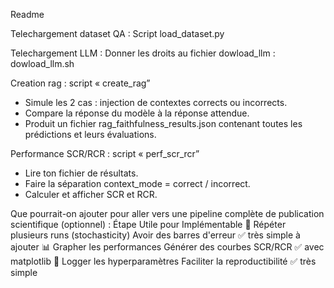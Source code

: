 Readme

Telechargement dataset QA : 
Script load_dataset.py

Telechargement LLM :
Donner les droits au fichier dowload_llm : dowload_llm.sh

Creation rag : script « create_rag”

-	Simule les 2 cas : injection de contextes corrects ou incorrects.
-	Compare la réponse du modèle à la réponse attendue.
-	Produit un fichier rag_faithfulness_results.json contenant toutes les prédictions et leurs évaluations.


Performance SCR/RCR : script « perf_scr_rcr”
-	Lire ton fichier de résultats.
-	Faire la séparation context_mode = correct / incorrect.
-	Calculer et afficher SCR et RCR.


Que pourrait-on ajouter pour aller vers une pipeline complète de publication scientifique (optionnel) :
Étape	Utile pour	Implémentable
🔄 Répéter plusieurs runs (stochasticity)	Avoir des barres d'erreur	✅ très simple à ajouter
📊 Grapher les performances	Générer des courbes SCR/RCR	✅ avec matplotlib
📄 Logger les hyperparamètres	Faciliter la reproductibilité	✅ très simple
